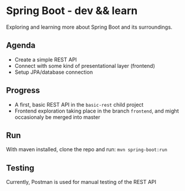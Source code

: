 # Spring Boot - dev && learn
Exploring and learning more about Spring Boot and its surroundings.

## Agenda
* Create a simple REST API
* Connect with some kind of presentational layer (frontend)
* Setup JPA/database connection

## Progress
* A first, basic REST API in the ```basic-rest``` child project
* Frontend exploration taking place in the branch ```frontend```, and might occasionaly be merged into master

## Run
With maven installed, clone the repo and run: 
```mvn spring-boot:run```

## Testing
Currently, Postman is used for manual testing of the REST API
